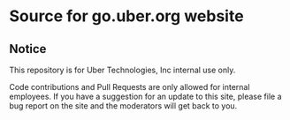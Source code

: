 # Source for go.uber.org website

## Notice

This repository is for Uber Technologies, Inc internal use only.  

Code contributions and Pull Requests are only allowed for internal employees.  If you have a suggestion for an update to this site, 
please file a bug report on the site and the moderators will get back to you.

